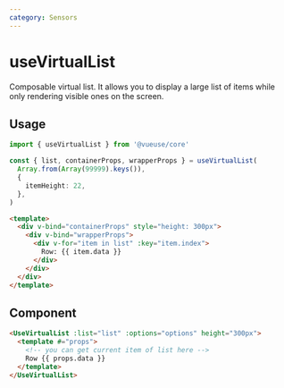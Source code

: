```yaml
---
category: Sensors
---
```


# useVirtualList

Composable virtual list. It allows you to display a large list of items while only rendering visible ones on the screen.

## Usage

```typescript
import { useVirtualList } from '@vueuse/core'

const { list, containerProps, wrapperProps } = useVirtualList(
  Array.from(Array(99999).keys()),
  {
    itemHeight: 22,
  },
)
```

```html
<template>
  <div v-bind="containerProps" style="height: 300px">
    <div v-bind="wrapperProps">
      <div v-for="item in list" :key="item.index">
        Row: {{ item.data }}
      </div>
    </div>
  </div>
</template>
```

## Component

```html
<UseVirtualList :list="list" :options="options" height="300px">
  <template #="props">
    <!-- you can get current item of list here -->
    Row {{ props.data }}
  </template>
</UseVirtualList>
```
